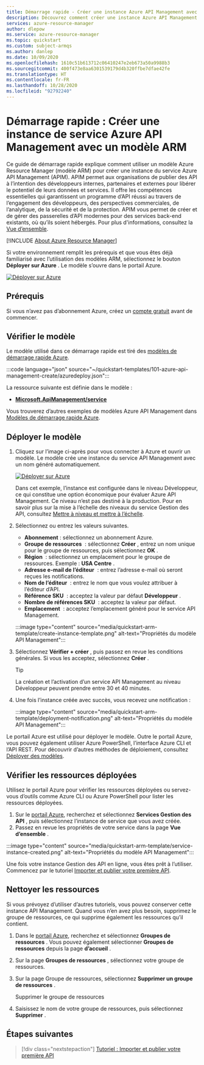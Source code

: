 ```yaml
---
title: Démarrage rapide - Créer une instance Azure API Management avec un modèle ARM
description: Découvrez comment créer une instance Azure API Management dans le niveau Développeur en utilisant un modèle Azure Resource Manager (modèle ARM).
services: azure-resource-manager
author: dlepow
ms.service: azure-resource-manager
ms.topic: quickstart
ms.custom: subject-armqs
ms.author: danlep
ms.date: 10/09/2020
ms.openlocfilehash: 1610c51b613712c06410247e2eb673a50a9988b3
ms.sourcegitcommit: 400f473e8aa6301539179d4b320ffbe7dfae42fe
ms.translationtype: HT
ms.contentlocale: fr-FR
ms.lasthandoff: 10/28/2020
ms.locfileid: "92792240"
---
```

# <a name="quickstart-create-a-new-azure-api-management-service-instance-using-an-arm-template"></a>Démarrage rapide : Créer une instance de service Azure API Management avec un modèle ARM

Ce guide de démarrage rapide explique comment utiliser un modèle Azure Resource Manager (modèle ARM) pour créer une instance du service Azure API Management (APIM). APIM permet aux organisations de publier des API à l’intention des développeurs internes, partenaires et externes pour libérer le potentiel de leurs données et services. Il offre les compétences essentielles qui garantissent un programme d’API réussi au travers de l’engagement des développeurs, des perspectives commerciales, de l’analytique, de la sécurité et de la protection. APIM vous permet de créer et de gérer des passerelles d’API modernes pour des services back-end existants, où qu’ils soient hébergés. Pour plus d'informations, consultez la [Vue d’ensemble](api-management-key-concepts.md).

[!INCLUDE [About Azure Resource Manager](../../includes/resource-manager-quickstart-introduction.md)]

Si votre environnement remplit les prérequis et que vous êtes déjà familiarisé avec l’utilisation des modèles ARM, sélectionnez le bouton **Déployer sur Azure** . Le modèle s’ouvre dans le portail Azure.

[![Déployer sur Azure](../media/template-deployments/deploy-to-azure.svg)](https://portal.azure.com/#create/Microsoft.Template/uri/https%3A%2F%2Fraw.githubusercontent.com%2FAzure%2Fazure-quickstart-templates%2Fmaster%2F101-azure-api-management-create%2Fazuredeploy.json)

## <a name="prerequisites"></a>Prérequis

Si vous n’avez pas d’abonnement Azure, créez un [compte gratuit](https://azure.microsoft.com/free/?WT.mc_id=A261C142F) avant de commencer.

## <a name="review-the-template"></a>Vérifier le modèle

Le modèle utilisé dans ce démarrage rapide est tiré des [modèles de démarrage rapide Azure](https://azure.microsoft.com/resources/templates/101-azure-api-management-create/).

:::code language="json" source="~/quickstart-templates/101-azure-api-management-create/azuredeploy.json":::

La ressource suivante est définie dans le modèle :

- **[Microsoft.ApiManagement/service](/azure/templates/microsoft.apimanagement/service)**

Vous trouverez d’autres exemples de modèles Azure API Management dans [Modèles de démarrage rapide Azure](https://azure.microsoft.com/resources/templates/?resourceType=Microsoft.Apimanagement&pageNumber=1&sort=Popular).

## <a name="deploy-the-template"></a>Déployer le modèle

1. Cliquez sur l’image ci-après pour vous connecter à Azure et ouvrir un modèle. Le modèle crée une instance du service API Management avec un nom généré automatiquement.

    [![Déployer sur Azure](../media/template-deployments/deploy-to-azure.svg)](https://portal.azure.com/#create/Microsoft.Template/uri/https%3A%2F%2Fraw.githubusercontent.com%2FAzure%2Fazure-quickstart-templates%2Fmaster%2F101-azure-api-management-create%2Fazuredeploy.json)

    Dans cet exemple, l’instance est configurée dans le niveau Développeur, ce qui constitue une option économique pour évaluer Azure API Management. Ce niveau n’est pas destiné à la production. Pour en savoir plus sur la mise à l’échelle des niveaux du service Gestion des API, consultez [Mettre à niveau et mettre à l’échelle](upgrade-and-scale.md).

1. Sélectionnez ou entrez les valeurs suivantes.
    - **Abonnement** : sélectionnez un abonnement Azure.
    - **Groupe de ressources**  : sélectionnez **Créer** , entrez un nom unique pour le groupe de ressources, puis sélectionnez **OK** .
    - **Région**  : sélectionnez un emplacement pour le groupe de ressources. Exemple : **USA Centre** .
    - **Adresse e-mail de l’éditeur**  : entrez l’adresse e-mail où seront reçues les notifications.
    - **Nom de l’éditeur**  : entrez le nom que vous voulez attribuer à l’éditeur d’API.
    - **Référence SKU**  : acceptez la valeur par défaut **Développeur** .
    - **Nombre de références SKU**  : acceptez la valeur par défaut.
    - **Emplacement**  : acceptez l’emplacement généré pour le service API Management.

    :::image type="content" source="media/quickstart-arm-template/create-instance-template.png" alt-text="Propriétés du modèle API Management":::

1. Sélectionnez **Vérifier + créer** , puis passez en revue les conditions générales. Si vous les acceptez, sélectionnez **Créer** .

    > [!TIP]
    >  La création et l’activation d’un service API Management au niveau Développeur peuvent prendre entre 30 et 40 minutes.

1. Une fois l’instance créée avec succès, vous recevez une notification :

    :::image type="content" source="media/quickstart-arm-template/deployment-notification.png" alt-text="Propriétés du modèle API Management":::

 Le portail Azure est utilisé pour déployer le modèle. Outre le portail Azure, vous pouvez également utiliser Azure PowerShell, l’interface Azure CLI et l’API REST. Pour découvrir d’autres méthodes de déploiement, consultez [Déployer des modèles](../azure-resource-manager/templates/deploy-cli.md).

## <a name="review-deployed-resources"></a>Vérifier les ressources déployées

Utilisez le portail Azure pour vérifier les ressources déployées ou servez-vous d’outils comme Azure CLI ou Azure PowerShell pour lister les ressources déployées.

1. Sur le [portail Azure](https://portal.azure.com), recherchez et sélectionnez **Services Gestion des API** , puis sélectionnez l’instance de service que vous avez créée.
1. Passez en revue les propriétés de votre service dans la page **Vue d’ensemble** .

:::image type="content" source="media/quickstart-arm-template/service-instance-created.png" alt-text="Propriétés du modèle API Management":::

Une fois votre instance Gestion des API en ligne, vous êtes prêt à l’utiliser. Commencez par le tutoriel [Importer et publier votre première API](import-and-publish.md).

## <a name="clean-up-resources"></a>Nettoyer les ressources

Si vous prévoyez d’utiliser d’autres tutoriels, vous pouvez conserver cette instance API Management. Quand vous n’en avez plus besoin, supprimez le groupe de ressources, ce qui supprime également les ressources qu’il contient.

1. Dans le [portail Azure](https://portal.azure.com), recherchez et sélectionnez **Groupes de ressources** . Vous pouvez également sélectionner **Groupes de ressources** depuis la page **d’accueil** .
1. Sur la page **Groupes de ressources** , sélectionnez votre groupe de ressources.
1. Sur la page Groupe de ressources, sélectionnez **Supprimer un groupe de ressources** .

    Supprimer le groupe de ressources
1. Saisissez le nom de votre groupe de ressources, puis sélectionnez **Supprimer** .

## <a name="next-steps"></a>Étapes suivantes

> [!div class="nextstepaction"]
> [Tutoriel : Importer et publier votre première API](import-and-publish.md)
